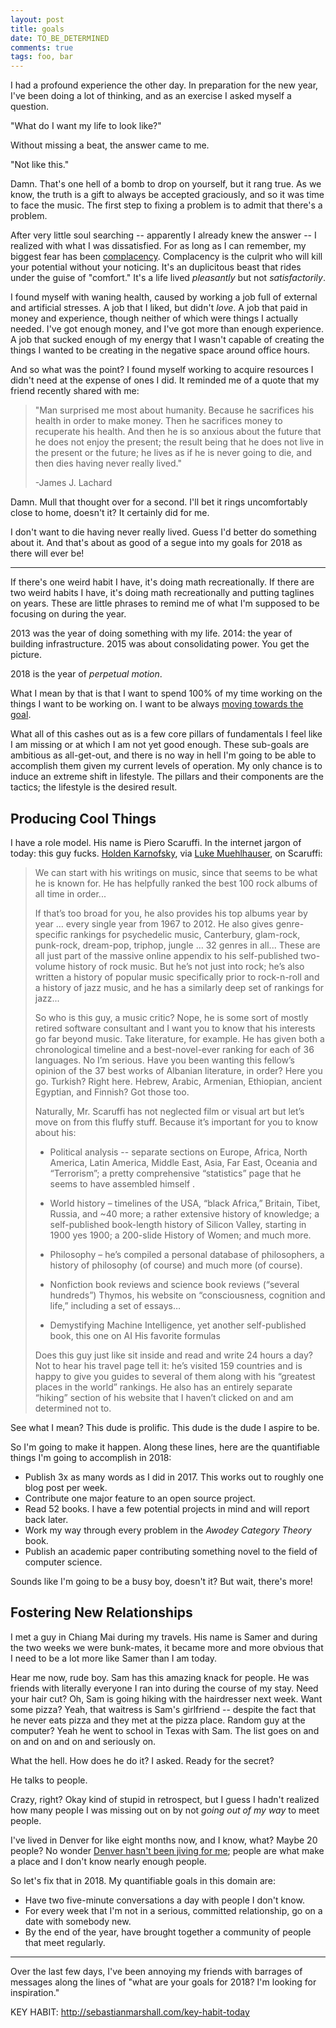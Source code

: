 ```yaml
---
layout: post
title: goals
date: TO_BE_DETERMINED
comments: true
tags: foo, bar
---
```


I had a profound experience the other day. In preparation for the new year, I've
been doing a lot of thinking, and as an exercise I asked myself a question.

"What do I want my life to look like?"

Without missing a beat, the answer came to me.

"Not like this."

Damn. That's one hell of a bomb to drop on yourself, but it rang true. As we
know, the truth is a gift to always be accepted graciously, and so it was time
to face the music. The first step to fixing a problem is to admit that there's a
problem.

After very little soul searching -- apparently I already knew the answer -- I
realized with what I was dissatisfied. For as long as I can remember, my biggest
fear has been [complacency][murder]. Complacency is the culprit who will kill
your potential without your noticing. It's an duplicitous beast that rides under
the guise of "comfort." It's a life lived *pleasantly* but not *satisfactorily*.

[murder]: http://sandymaguire.me/blog/sad-murder-gandhi

I found myself with waning health, caused by working a job full of external and
artificial stresses. A job that I liked, but didn't *love*. A job that paid in
money and experience, though neither of which were things I actually needed.
I've got enough money, and I've got more than enough experience. A job that
sucked enough of my energy that I wasn't capable of creating the things I wanted
to be creating in the negative space around office hours.

And so what was the point? I found myself working to acquire resources I didn't
need at the expense of ones I did. It reminded me of a quote that my friend
recently shared with me:

> "Man surprised me most about humanity. Because he sacrifices his health in
> order to make money. Then he sacrifices money to recuperate his health. And
> then he is so anxious about the future that he does not enjoy the present; the
> result being that he does not live in the present or the future; he lives as
> if he is never going to die, and then dies having never really lived."
>
> -James J. Lachard

Damn. Mull that thought over for a second. I'll bet it rings uncomfortably close
to home, doesn't it? It certainly did for me.

I don't want to die having never really lived. Guess I'd better do something
about it. And that's about as good of a segue into my goals for 2018 as there
will ever be!

---

If there's one weird habit I have, it's doing math recreationally. If there are
two weird habits I have, it's doing math recreationally and putting taglines on
years. These are little phrases to remind me of what I'm supposed to be focusing
on during the year.

2013 was the year of doing something with my life. 2014: the year of building
infrastructure. 2015 was about consolidating power. You get the picture.

2018 is the year of *perpetual motion*.

What I mean by that is that I want to spend 100% of my time working on the
things I want to be working on. I want to be always [moving towards the
goal][moving].

[moving]: http://mindingourway.com/moving-towards-the-goal/

What all of this cashes out as is a few core pillars of fundamentals I feel like
I am missing or at which I am not yet good enough. These sub-goals are ambitious
as all-get-out, and there is no way in hell I'm going to be able to accomplish
them given my current levels of operation. My only chance is to induce an
extreme shift in lifestyle. The pillars and their components are the tactics;
the lifestyle is the desired result.


## Producing Cool Things

I have a role model. His name is Piero Scaruffi. In the internet jargon of
today: this guy fucks. [Holden Karnofsky][holden], via [Luke Muehlhauser][luke],
on Scaruffi:

[holden]: https://en.wikipedia.org/wiki/Holden_Karnofsky
[luke]: http://lukemuehlhauser.com/scaruffis-rock-criticism/

> We can start with his writings on music, since that seems to be what he is
> known for. He has helpfully ranked the best 100 rock albums of all time in
> order...
>
> If that’s too broad for you, he also provides his top albums year by year …
> every single year from 1967 to 2012. He also gives genre-specific rankings for
> psychedelic music, Canterbury, glam-rock, punk-rock, dream-pop, triphop,
> jungle ... 32 genres in all... These are all just part of the massive online
> appendix to his self-published two-volume history of rock music. But he’s not
> just into rock; he’s also written a history of popular music specifically
> prior to rock-n-roll and a history of jazz music, and he has a similarly deep
> set of rankings for jazz...
>
> So who is this guy, a music critic? Nope, he is some sort of mostly retired
> software consultant and I want you to know that his interests go far beyond
> music. Take literature, for example. He has given both a chronological
> timeline and a best-novel-ever ranking for each of 36 languages. No I’m
> serious. Have you been wanting this fellow’s opinion of the 37 best works of
> Albanian literature, in order? Here you go. Turkish? Right here. Hebrew,
> Arabic, Armenian, Ethiopian, ancient Egyptian, and Finnish? Got those too.
>
> Naturally, Mr. Scaruffi has not neglected film or visual art  but let’s move
> on from this fluffy stuff. Because it’s important for you to know about his:
>
> * Political analysis -- separate sections on Europe, Africa, North America,
>   Latin America, Middle East, Asia, Far East, Oceania and “Terrorism”; a
>   pretty comprehensive “statistics” page that he seems to have assembled
>   himself .
>
> * World history – timelines of the USA, “black Africa,” Britain, Tibet,
>   Russia, and ~40 more; a rather extensive history of knowledge; a
>   self-published book-length history of Silicon Valley, starting in 1900 yes
>   1900; a 200-slide History of Women; and much more.
>
> * Philosophy – he’s compiled a personal database of philosophers, a history of
>   philosophy (of course) and much more (of course).
>
> * Nonfiction book reviews and science book reviews (“several hundreds”)
>   Thymos, his website on “consciousness, cognition and life,” including a set
>   of essays…
>
> * Demystifying Machine Intelligence, yet another self-published book, this one
>   on AI His favorite formulas
>
> Does this guy just like sit inside and read and write 24 hours a day? Not to
> hear his travel page tell it: he’s visited 159 countries and is happy to give
> you guides to several of them along with his “greatest places in the world”
> rankings. He also has an entirely separate “hiking” section of his website
> that I haven’t clicked on and am determined not to.

See what I mean? This dude is prolific. This dude is the dude I aspire to be.

So I'm going to make it happen. Along these lines, here are the quantifiable
things I'm going to accomplish in 2018:

* Publish 3x as many words as I did in 2017. This works out to roughly one blog
  post per week.
* Contribute one major feature to an open source project.
* Read 52 books. I have a few potential projects in mind and will report back
  later.
* Work my way through every problem in the *Awodey Category Theory* book.
* Publish an academic paper contributing something novel to the field of
  computer science.

Sounds like I'm going to be a busy boy, doesn't it? But wait, there's more!


## Fostering New Relationships

I met a guy in Chiang Mai during my travels. His name is Samer and during the
two weeks we were bunk-mates, it became more and more obvious that I need to be
a lot more like Samer than I am today.

Hear me now, rude boy. Sam has this amazing knack for people. He was friends
with literally everyone I ran into during the course of my stay. Need your hair
cut? Oh, Sam is going hiking with the hairdresser next week. Want some pizza?
Yeah, that waitress is Sam's girlfriend -- despite the fact that he never eats
pizza and they met at the pizza place. Random guy at the computer? Yeah he went
to school in Texas with Sam. The list goes on and on and on and on and seriously
on.

What the hell. How does he do it? I asked. Ready for the secret?

He talks to people.

Crazy, right? Okay kind of stupid in retrospect, but I guess I hadn't realized
how many people I was missing out on by not *going out of my way* to meet
people.

I've lived in Denver for like eight months now, and I know, what? Maybe 20
people? No wonder [Denver hasn't been jiving for me][2017]; people are what make
a place and I don't know nearly enough people.

[2017]: http://sandymaguire.me/blog/2017-review

So let's fix that in 2018. My quantifiable goals in this domain are:

* Have two five-minute conversations a day with people I don't know.
* For every week that I'm not in a serious, committed relationship, go on a date
  with somebody new.
* By the end of the year, have brought together a community of people that meet
  regularly.



---

Over the last few days, I've been annoying my friends with barrages of messages
along the lines of "what are your goals for 2018? I'm looking for inspiration."


KEY HABIT: http://sebastianmarshall.com/key-habit-today
